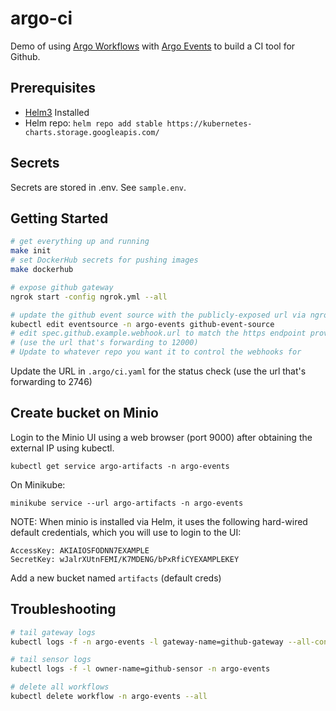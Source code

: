 # argo-ci

Demo of using [Argo Workflows](https://argoproj.github.io/projects/argo) with [Argo Events](https://argoproj.github.io/projects/argo-events) to build a CI tool for Github.

## Prerequisites

* [Helm3](https://helm.sh/docs/intro/install/) Installed
* Helm repo: `helm repo add stable https://kubernetes-charts.storage.googleapis.com/`

## Secrets

Secrets are stored in .env. See `sample.env`.

## Getting Started

```bash
# get everything up and running
make init
# set DockerHub secrets for pushing images
make dockerhub

# expose github gateway
ngrok start -config ngrok.yml --all

# update the github event source with the publicly-exposed url via ngrok
kubectl edit eventsource -n argo-events github-event-source
# edit spec.github.example.webhook.url to match the https endpoint provided by ngrok
# (use the url that's forwarding to 12000)
# Update to whatever repo you want it to control the webhooks for
```

Update the URL in `.argo/ci.yaml` for the status check (use the url that's forwarding to 2746)

## Create bucket on Minio

Login to the Minio UI using a web browser (port 9000) after obtaining the external IP using kubectl.

```
kubectl get service argo-artifacts -n argo-events
```

On Minikube:

```
minikube service --url argo-artifacts -n argo-events
```

NOTE: When minio is installed via Helm, it uses the following hard-wired default credentials, which you will use to login to the UI:

```
AccessKey: AKIAIOSFODNN7EXAMPLE
SecretKey: wJalrXUtnFEMI/K7MDENG/bPxRfiCYEXAMPLEKEY
```

Add a new bucket named `artifacts` (default creds)

## Troubleshooting

```bash
# tail gateway logs
kubectl logs -f -n argo-events -l gateway-name=github-gateway --all-containers

# tail sensor logs
kubectl logs -f -l owner-name=github-sensor -n argo-events

# delete all workflows
kubectl delete workflow -n argo-events --all
```
